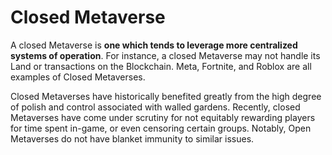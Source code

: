 # Closed Metaverse

A closed Metaverse is **one which tends to leverage more centralized systems of operation**. For instance, a closed Metaverse may not handle its Land or transactions on the Blockchain. Meta, Fortnite, and Roblox are all examples of Closed Metaverses.

Closed Metaverses have historically benefited greatly from the high degree of polish and control associated with walled gardens. Recently, closed Metaverses have come under scrutiny for not equitably rewarding players for time spent in-game, or even censoring certain groups. Notably, Open Metaverses do not have blanket immunity to similar issues.
